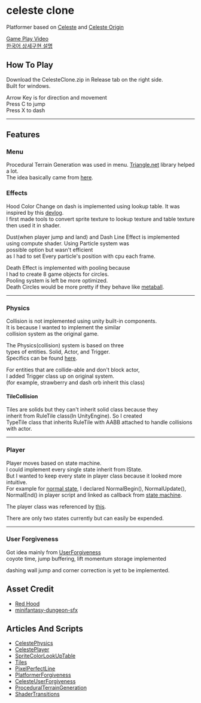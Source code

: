 # celeste clone 
Platformer based on [Celeste](https://www.celestegame.com/) and [Celeste Origin](https://maddymakesgamesinc.itch.io/celesteclassic)   

[Game Play Video](https://youtu.be/29YKfu_rDXo)     
[한국어 상세구현 설명](https://github.com/wkd2314/ForPortfolio/blob/master/Readme_kr.md)

## How To Play

Download the CelesteClone.zip in Release tab on the right side.    
Built for windows.    

Arrow Key is for direction and movement    
Press C to jump    
Press X to dash   
   
---
## Features

### Menu

Procedural Terrain Generation was used in menu. [Triangle.net](https://github.com/garykac/triangle.net) library helped a lot.   
The idea basically came from [here](https://github.com/KristinLague/Low-Poly-Terrain-Generator).

### Effects
Hood Color Change on dash is implemented using lookup table. It was inspired by this [devlog](https://www.youtube.com/watch?v=HsOKwUwL1bE&t=1s).  
I first made tools to convert sprite texture to lookup texture and table texture then used it in shader.

Dust(when player jump and land) and Dash Line Effect is implemented   
using compute shader. Using Particle system was  
possible option but wasn't efficient   
as I had to set Every particle's position with cpu each frame.

Death Effect is implemented with pooling because  
I had to create 8 game objects for circles.  
Pooling system is left be more optimized.   
Death Circles would be more pretty if they behave like [metaball](https://www.shadertoy.com/view/wd3SzS).

---
### Physics
Collision is not implemented using unity built-in components.  
It is because I wanted to implement the similar   
collision system as the original game. 

The Physics(collision) system is based on three  
types of entities. Solid, Actor, and Trigger.  
Specifics can be found [here](https://maddythorson.medium.com/celeste-and-towerfall-physics-d24bd2ae0fc5).

For entities that are collide-able and don't block actor,  
I added Trigger class up on original system.  
(for example, strawberry and dash orb inherit this class)

#### TileCollision
Tiles are solids but they can't inherit solid class because they  
inherit from RuleTile class(In UnityEngine). So I created  
TypeTile class that inherits RuleTile with AABB attached to handle collisions with actor.  


---
### Player
Player moves based on state machine.  
I could implement every single state inherit from IState.  
But I wanted to keep every state in player class because it looked more intuitive.  
For example for [normal state](https://github.com/wkd2314/ForPortfolio/blob/master/Assets/01_Scripts/Actors/PlayerState/PlayerNormalState.cs), I declared NormalBegin(), NormalUpdate(), NormalEnd() in
player script and linked as callback from [state machine](https://github.com/wkd2314/ForPortfolio/blob/master/Assets/01_Scripts/StateMachine.cs).

The player class was referenced by [this](https://github.com/NoelFB/Celeste/tree/master/Source/Player).

There are only two states currently but can easily be expended.

---
### User Forgiveness

Got idea mainly from [UserForgiveness](https://maddythorson.medium.com/celeste-forgiveness-31e4a40399f1)  
coyote time, jump buffering, lift momentum storage implemented

dashing wall jump and corner correction is yet to be implemented.


## Asset Credit

- [Red Hood](https://legnops.itch.io/red-hood-character)
- [minifantasy-dungeon-sfx](https://leohpaz.itch.io/minifantasy-dungeon-sfx-pack)

## Articles And Scripts
- [CelestePhysics](https://maddythorson.medium.com/celeste-and-towerfall-physics-d24bd2ae0fc5)
- [CelestePlayer](https://github.com/NoelFB/Celeste/tree/master/Source/Player)
- [SpriteColorLookUpTable](https://www.youtube.com/watch?v=HsOKwUwL1bE&t=1s)
- [Tiles](https://aran.ink/posts/celeste-tilesets)
- [PixelPerfectLine](https://www.youtube.com/watch?v=nlzvesTsSrI)
- [PlatformerForgiveness](http://kpulv.com/123/Platforming_Ledge_Forgiveness/)
- [CelesteUserForgiveness](https://maddythorson.medium.com/celeste-forgiveness-31e4a40399f1)
- [ProceduralTerrainGeneration](https://www.youtube.com/watch?v=wbpMiKiSKm8&list=PLFt_AvWsXl0eBW2EiBtl_sxmDtSgZBxB3)
- [ShaderTransitions](https://gl-transitions.com/)

[//]: # (- [Scroller]&#40;https://github.com/setchi/FancyScrollView&#41;)
